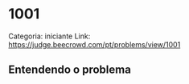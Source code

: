 # 1001

Categoria: iniciante
Link: https://judge.beecrowd.com/pt/problems/view/1001
## Entendendo o problema

